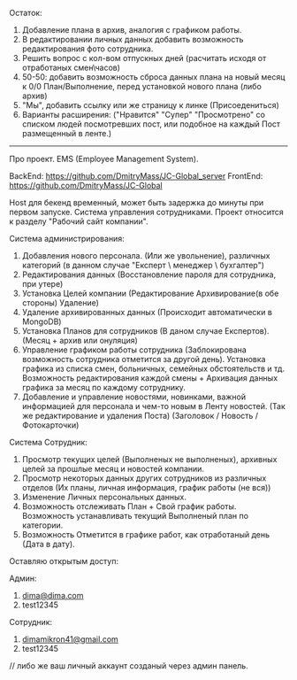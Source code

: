 Остаток:

1. Добавление плана в архив, аналогия с графиком работы.
2. В редактировании личных данных добавить возможность редактирования фото сотрудника.
3. Решить вопрос с кол-вом отпускных дней (расчитать исходя от отработаных смен\часов)
4. 50-50: добавить возможность сброса данных плана на новый месяц к 0/0 План/Выполнение, перед установкой нового плана (либо архив)
5. "Мы", добавить ссылку или же страницу к линке (Присоедениться)
6. Варианты расширения: ("Нравится" "Супер" "Просмотрено" со списком людей посмотревших пост, или подобное на каждый Пост размещенный в ленте.)

---

Про проект. EMS (Employee Management System).

BackEnd: https://github.com/DmitryMass/JC-Global_server
FrontEnd: https://github.com/DmitryMass/JC-Global

Host для бекенд временный, может быть задержка до минуты при первом запуске.
Система управления сотрудниками. Проект относится к разделу "Рабочий сайт компании".

Система администрирования:

1. Добавления нового персонала. (Или же увольнение), различных категорий (в данном случае "Експерт \ менеджер \ бухгалтер")
2. Редактирования данных (Восстановление пароля для сотрудника, при утере)
3. Установка Целей компании (Редактирование Архивирование(в обе стороны) Удаление)
4. Удаление архивированных данных (Происходит автоматически в MongoDB)
5. Установка Планов для сотрудников (В даном случае Експертов). (Месяц + архив или онуляция)
6. Управление графиком работы сотрудника (Заблокирована возможность сотрудника отметится за другой день). Установка графика из списка смен, больничных, семейных обстоятельств и тд. Возможность редактирования каждой смены + Архивация данных графика за месяц по каждому сотруднику.
7. Добавление и управление новостями, новинками, важной информацией для персонала и чем-то новым в Ленту новостей. (Так же редактирование и удаления Поста) (Заголовок / Новость / Фотокарточки)

Система Сотрудник:

1. Просмотр текущих целей (Выполненых не выполненых), архивных целей за прошлые месяц и новостей компании.
2. Просмотр некоторых данных других сотрудников из различных отделов (Их планы, личная информация, график работы (не вся))
3. Изменение Личных персональных данных.
4. Возможность отслеживать План + Свой график работы. Возможность устанавливать текущий Выполненый план по категории.
5. Возможность Отметится в графике работ, как отработаный день (Дата в дату).

Оставляю открытым доступ:

Админ:

1. dima@dima.com
2. test12345

Сотрудник:

1. dimamikron41@gmail.com
2. test12345

// либо же ваш личный аккаунт созданый через админ панель.
